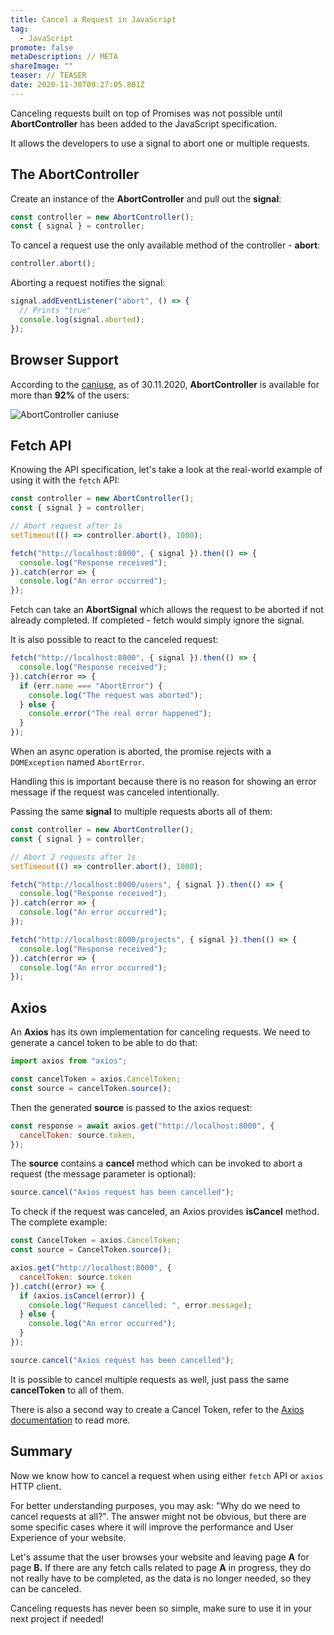 ```yaml
---
title: Cancel a Request in JavaScript
tag:
  - JavaScript
promote: false
metaDescription: // META
shareImage: ""
teaser: // TEASER
date: 2020-11-30T09:27:05.801Z
---
```

Canceling requests built on top of Promises was not possible until **AbortController** has been added to the JavaScript specification.

It allows the developers to use a signal to abort one or multiple requests.

## The AbortController

Create an instance of the **AbortController** and pull out the **signal**:

```javascript
const controller = new AbortController();
const { signal } = controller;
```

To cancel a request use the only available method of the controller - **abort**:

```javascript
controller.abort();
```

Aborting a request notifies the signal:

```javascript
signal.addEventListener("abort", () => {
  // Prints "true"
  console.log(signal.aborted);
});
```

## Browser Support

According to the [caniuse](https://caniuse.com/?search=abortcontroller), as of 30.11.2020, **AbortController** is available for more than **92%** of the users:

![AbortController caniuse](/img/screenshot-2020-11-29-at-11.00.42.png "AbortController caniuse")

## Fetch API

Knowing the API specification, let's take a look at the real-world example of using it with the `fetch` API:

```javascript
const controller = new AbortController();
const { signal } = controller;

// Abort request after 1s
setTimeout(() => controller.abort(), 1000);

fetch("http://localhost:8000", { signal }).then(() => {
  console.log("Response received");
}).catch(error => {
  console.log("An error occurred");
});
```

Fetch can take an **AbortSignal** which allows the request to be aborted if not already completed. If completed - fetch would simply ignore the signal.

It is also possible to react to the canceled request:

```javascript
fetch("http://localhost:8000", { signal }).then(() => {
  console.log("Response received");
}).catch(error => {
  if (err.name === "AbortError") {
    console.log("The request was aborted");
  } else {
    console.error("The real error happened");
  }
});
```

When an async operation is aborted, the promise rejects with a `DOMException` named `AbortError`.

Handling this is important because there is no reason for showing an error message if the request was canceled intentionally. 

Passing the same **signal** to multiple requests aborts all of them:

```javascript
const controller = new AbortController();
const { signal } = controller;

// Abort 2 requests after 1s
setTimeout(() => controller.abort(), 1000);

fetch("http://localhost:8000/users", { signal }).then(() => {
  console.log("Response received");
}).catch(error => {
  console.log("An error occurred");
});

fetch("http://localhost:8000/projects", { signal }).then(() => {
  console.log("Response received");
}).catch(error => {
  console.log("An error occurred");
});
```

## Axios

An **Axios** has its own implementation for canceling requests. We need to generate a cancel token to be able to do that:

```javascript
import axios from "axios";

const cancelToken = axios.CancelToken;
const source = cancelToken.source();
```

Then the generated **source** is passed to the axios request:

```javascript
const response = await axios.get("http://localhost:8000", {
  cancelToken: source.token,
});
```

The **source** contains a **cancel** method which can be invoked to abort a request (the message parameter is optional):

```javascript
source.cancel("Axios request has been cancelled");
```

To check if the request was canceled, an Axios provides **isCancel** method. The complete example:

```javascript
const CancelToken = axios.CancelToken;
const source = CancelToken.source();

axios.get("http://localhost:8000", {
  cancelToken: source.token
}).catch((error) => {
  if (axios.isCancel(error)) {
    console.log("Request cancelled: ", error.message);
  } else {
    console.log("An error occurred");
  }
});

source.cancel("Axios request has been cancelled");
```

It is possible to cancel multiple requests as well, just pass the same **cancelToken** to all of them.

There is also a second way to create a Cancel Token, refer to the [Axios documentation](https://github.com/axios/axios#cancellation) to read more.

## Summary

Now we know how to cancel a request when using either `fetch` API or `axios` HTTP client.

For better understanding purposes, you may ask: "Why do we need to cancel requests at all?". The answer might not be obvious, but there are some specific cases where it will improve the performance and User Experience of your website.

Let's assume that the user browses your website and leaving page **A** for page **B.** If there are any fetch calls related to page **A** in progress, they do not really have to be completed, as the data is no longer needed, so they can be canceled.

Canceling requests has never been so simple, make sure to use it in your next project if needed!